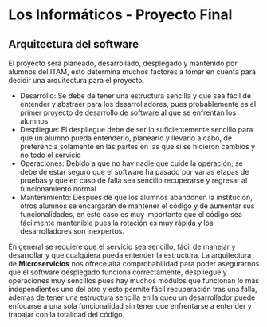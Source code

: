 # Los Informáticos - Proyecto Final

## Arquitectura del software

El proyecto será planeado, desarrollado, desplegado y mantenido por alumnos del ITAM, esto determina muchos factores a tomar en cuenta para decidir una arquitectura para el proyecto.

- Desarrollo: Se debe de tener una estructura sencilla y que sea fácil de entender y abstraer para los desarrolladores, pues probablemente es el primer proyecto de desarrollo de software al que se enfrentan los alumnos
- Despliegue: El despliegue debe de ser lo suficientemente sencillo para que un alumno pueda entenderlo, planearlo y llevarlo a cabo, de preferencia solamente en las partes en las que sí se hicieron cambios y no todo el servicio
- Operaciones: Debido a que no hay nadie que cuide la operación, se debe de estar seguro que el software ha pasado por varias etapas de pruebas y que en caso de falla sea sencillo recuperarse y regresar al funcionamiento normal
- Mantenimiento: Después de que los alumnos abandonen la institución, otros alumnos se encargarán de mantener el código y de aumentar sus funcionalidades, en este caso es muy importante que el código sea fácilmente mantenible pues la rotación es muy rápida y los desarrolladores son inexpertos.

En general se requiere que el servicio sea sencillo, fácil de manejar y desarrollar y que cualquiera pueda entender la estructura. La arquitectura de __Microservicios__ nos ofrece alta comprobabilidad para poder asegurarnos que el software desplegado funciona correctamente, despliegue y operaciones muy sencillos pues hay muchos módulos que funcionan lo más independientes uno del otro y esto permite fácil recuperación tras una falla, ademas de tener una estructura sencilla en la queu un desarrollador puede enfocarse a una sola funcionalidad sin tener que enfrentarse a entender y trabajar con la totalidad del código.
